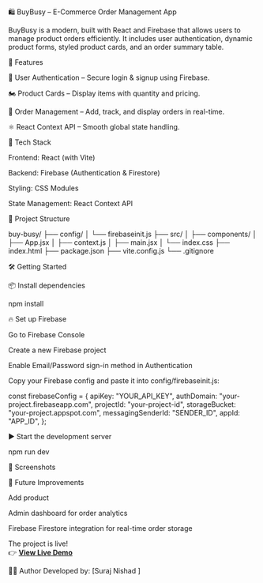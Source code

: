 🛍 BuyBusy – E-Commerce Order Management App

BuyBusy is a modern, built with React and Firebase that allows users to manage product orders efficiently. It includes user authentication, dynamic product forms, styled product cards, and an order summary table.

🚀 Features

🔐 User Authentication – Secure login & signup using Firebase.

🏍️ Product Cards – Display items with quantity and pricing.

🧾 Order Management – Add, track, and display orders in real-time.

⚛️ React Context API – Smooth global state handling.


🧰 Tech Stack

Frontend: React (with Vite)

Backend: Firebase (Authentication & Firestore)

Styling: CSS Modules

State Management: React Context API

📁 Project Structure

buy-busy/
├── config/
│   └── firebaseinit.js 
├── src/
│   ├── components/ 
│   ├── App.jsx 
│   ├── context.js
│   ├── main.jsx
│   └── index.css
├── index.html
├── package.json
├── vite.config.js
└── .gitignore

🛠️ Getting Started

📦 Install dependencies

npm install

🔥 Set up Firebase

Go to Firebase Console

Create a new Firebase project

Enable Email/Password sign-in method in Authentication

Copy your Firebase config and paste it into config/firebaseinit.js:

const firebaseConfig = {
  apiKey: "YOUR_API_KEY",
  authDomain: "your-project.firebaseapp.com",
  projectId: "your-project-id",
  storageBucket: "your-project.appspot.com",
  messagingSenderId: "SENDER_ID",
  appId: "APP_ID",
};

▶️ Start the development server

npm run dev

📸 Screenshots


📌 Future Improvements

Add product

Admin dashboard for order analytics

Firebase Firestore integration for real-time order storage

The project is live!  
👉 **[View Live Demo](https://buy-busy-every.netlify.app/)**

🧑‍💻 Author
Developed by: [Suraj Nishad ]

